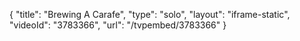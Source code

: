 {
    "title": "Brewing A Carafe",
    "type": "solo",
    "layout": "iframe-static",
    "videoId": "3783366",
    "url": "\/tvpembed\/3783366"
}